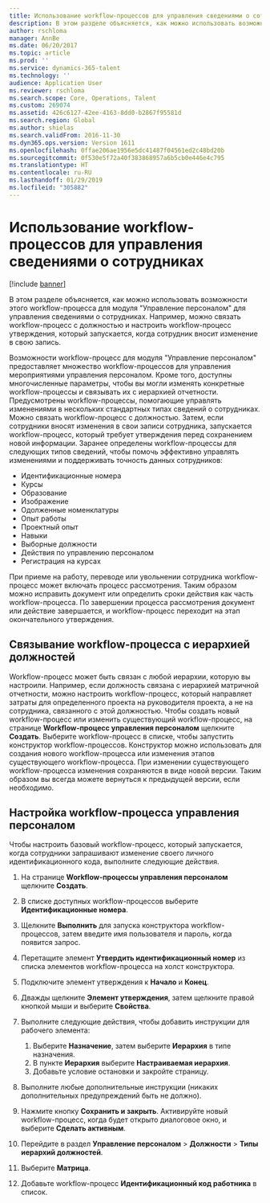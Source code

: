 ```yaml
---
title: Использование workflow-процессов для управления сведениями о сотрудниках
description: В этом разделе объясняется, как можно использовать возможности этого workflow-процесса для модуля "Управление персоналом" для управления сведениями о сотрудниках. Например, можно связать workflow-процесс с должностью и настроить workflow-процесс утверждения, который запускается, когда сотрудник вносит изменение в свою запись.
author: rschloma
manager: AnnBe
ms.date: 06/20/2017
ms.topic: article
ms.prod: ''
ms.service: dynamics-365-talent
ms.technology: ''
audience: Application User
ms.reviewer: rschloma
ms.search.scope: Core, Operations, Talent
ms.custom: 269074
ms.assetid: 426c6127-42ee-4163-8dd0-b2867f95581d
ms.search.region: Global
ms.author: shielas
ms.search.validFrom: 2016-11-30
ms.dyn365.ops.version: Version 1611
ms.openlocfilehash: 0ffae206ae1956e5dc41487f04561ed2c48bd20b
ms.sourcegitcommit: 0f530e5f72a40f383868957a6b5cb0e446e4c795
ms.translationtype: HT
ms.contentlocale: ru-RU
ms.lasthandoff: 01/29/2019
ms.locfileid: "305882"
---
```

# <a name="use-workflows-to-manage-employee-information"></a>Использование workflow-процессов для управления сведениями о сотрудниках

[!include [banner](includes/banner.md)]

В этом разделе объясняется, как можно использовать возможности этого workflow-процесса для модуля "Управление персоналом" для управления сведениями о сотрудниках. Например, можно связать workflow-процесс с должностью и настроить workflow-процесс утверждения, который запускается, когда сотрудник вносит изменение в свою запись.

Возможности workflow-процесс для модуля "Управление персоналом" предоставляет множество workflow-процессов для управления мероприятиями управления персоналом. Кроме того, доступны многочисленные параметры, чтобы вы могли изменять конкретные workflow-процессы и связывать их с иерархией отчетности. Предусмотрены workflow-процессы, помогающие управлять изменениями в нескольких стандартных типах сведений о сотрудниках. Можно связать workflow-процесс с должностью. Затем, если сотрудники вносят изменения в свои записи сотрудника, запускается workflow-процесс, который требует утверждения перед сохранением новой информации. Заранее определены workflow-процессы для следующих типов сведений, чтобы помочь эффективно управлять изменениями и поддерживать точность данных сотрудников:

-   Идентификационные номера
-   Курсы
-   Образование
-   Изображение
-   Одолженные номенклатуры
-   Опыт работы
-   Проектный опыт
-   Навыки
-   Выборные должности
-   Действия по управлению персоналом
-   Регистрация на курсах

При приеме на работу, переводе или увольнении сотрудника workflow-процесс может включать процесс рассмотрения. Таким образом можно исправить документ или определить сроки действия как часть workflow-процесса. По завершении процесса рассмотрения документ или действие завершается, и workflow-процесс переходит на этап окончательного утверждения.

## <a name="associate-a-workflow-with-a-position-hierarchy"></a>Связывание workflow-процесса с иерархией должностей
Workflow-процесс может быть связан с любой иерархии, которую вы настроили. Например, если должность связана с иерархией матричной отчетности, можно настроить workflow-процесс, который направляет затраты для определенного проекта на руководителя проекта, а не на сотрудника, связанного с этой должностью. Чтобы создать новый workflow-процесс или изменить существующий workflow-процесс, на странице **Workflow-процесс управления персоналом** щелкните **Создать**. Выберите workflow-процесс в списке, чтобы запустить конструктор workflow-процессов. Конструктор можно использовать для создания нового workflow-процесса или изменения этапов существующего workflow-процесса. При изменении существующего workflow-процесса изменения сохраняются в виде новой версии. Таким образом вы всегда можете вернуться к предыдущей версии, если необходимо.

## <a name="configure-a-human-resources-workflow"></a>Настройка workflow-процесса управления персоналом
Чтобы настроить базовый workflow-процесс, который запускается, когда сотрудники запрашивают изменение своего личного идентификационного кода, выполните следующие действия.

1.  На странице **Workflow-процессы управления персоналом** щелкните **Создать**.
2.  В списке доступных workflow-процессов выберите **Идентификационные номера**.
3.  Щелкните **Выполнить** для запуска конструктора workflow-процессов, затем введите имя пользователя и пароль, когда появится запрос.
4.  Перетащите элемент **Утвердить идентификационный номер** из списка элементов workflow-процесса на холст конструктора.
5.  Подключите элемент утверждения к **Начало** и **Конец**.
6.  Дважды щелкните **Элемент утверждения**, затем щелкните правой кнопкой мыши и выберите **Свойства**.
7.  Выполните следующие действия, чтобы добавить инструкции для рабочего элемента:
    1.  Выберите **Назначение**, затем выберите **Иерархия** в типе назначения.
    2.  В пункте **Иерархия** выберите **Настраиваемая иерархия**.
    3.  Добавьте условие остановки и закройте страницу.

8.  Выполните любые дополнительные инструкции (никаких дополнительных предупреждений быть не должно).
9.  Нажмите кнопку **Сохранить и закрыть**. Активируйте новый workflow-процесс, когда будет открыто диалоговое окно, и выберите **Сделать активным**.
10. Перейдите в раздел **Управление персоналом** &gt; **Должности** &gt; **Типы иерархий должностей**.
11. Выберите **Матрица**.
12. Добавьте workflow-процесс **Идентификационный код работника** в список.




